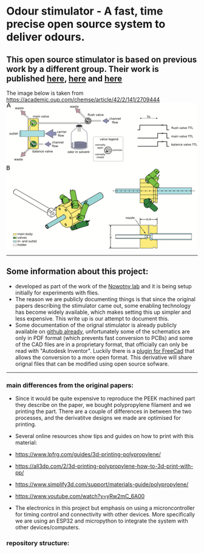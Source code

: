 # Odour stimulator - A fast, time precise open source system to deliver odours. 



## This open source stimulator is based on previous work by a different group. Their work is published  [here](https://www.pnas.org/content/111/47/16925), [here](https://www.sciencedirect.com/science/article/pii/S2589004218300646) and [here](<https://academic.oup.com/chemse/article/42/2/141/2709444>)

The image below is taken from https://academic.oup.com/chemse/article/42/2/141/2709444
![](media/overview.jpeg)

--- 
## Some information about this project:

- developed as part of the work of the [Nowotny lab](https://www.sussex.ac.uk/research/centres/sussex-neuroscience/phd/4yearphd/supervisors/circuits-projects/thomas-nowotny-project) and it is being setup initially for experiments with flies. 
- The reason we are publicly documenting things is that since the original papers describing the stimulator came out, some enabling technology has become widely available, which makes setting this up simpler and less expensive. This write up is our attempt to document this.
- Some documentation of the orignal stimulator is already publicly available on [github already](https://github.com/grg2rsr/OlfactoryStimulator), unfortunately some of the schematics are only in PDF format (which prevents fast conversion to PCBs) and some of the CAD files are in a proprietary format, that officially can only be read with "Autodesk Inventor". Luckily there is a [plugin for FreeCad](https://github.com/jmplonka/InventorLoader/) that allows the conversion to a more open format.  This derivative will share orignal files that can be modified using open source sofware.



---

### main differences from the original papers:

- Since it would be quite expensive to reproduce the PEEK machined part they describe on the paper, we bought polypropylene filament and we printing the part. There are a couple of differences in between the two processes, and the derivatitve designs we made are optimised for printing. 
  
- Several online resources show tips and guides on how to print with this material:
 - https://www.lpfrg.com/guides/3d-printing-polypropylene/
 - https://all3dp.com/2/3d-printing-polypropylene-how-to-3d-print-with-pp/
 - https://www.simplify3d.com/support/materials-guide/polypropylene/
 - https://www.youtube.com/watch?v=yRw2mC_6A00 

- The electronics in this project but emphasis on using a microncontroller for timing control and connectivity with other devices. More specifically we are using an ESP32 and micropython to integrate the system with other devices/computers.
  

### repository structure:

